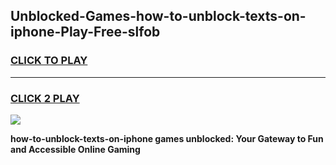 
## Unblocked-Games-how-to-unblock-texts-on-iphone-Play-Free-slfob
<h3>
<a href="https://premium76.site?title=how-to-unblock-texts-on-iphone&ref=23A">CLICK TO PLAY</a></h3>
<hr>

<h3>
<a href="https://premium76.site?title=how-to-unblock-texts-on-iphone&ref=23A">CLICK 2 PLAY</a>
  
</h3>

<a href="https://premium76.site?title=how-to-unblock-texts-on-iphone&ref=23A"><img src="https://clearcache.store/games.png"></a>


**how-to-unblock-texts-on-iphone games unblocked: Your Gateway to Fun and Accessible Online Gaming**
